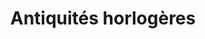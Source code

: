 ---
title: "Antiquités horlogères"
url: /la-chaux-de-fonds/antiquites-horlogeres/
shop: Antiquitäten
---